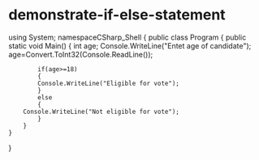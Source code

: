 # demonstrate-if-else-statement 
using System;
namespaceCSharp_Shell
{
public class Program 
    {
public static void Main()
        {
			int age;
			Console.WriteLine("Entet age of candidate");
			age=Convert.ToInt32(Console.ReadLine());
			
			if(age>=18)
			{
			Console.WriteLine("Eligible for vote");
			}
			else
			{
		Console.WriteLine("Not eligible for vote");
			}
        }
    }
}
